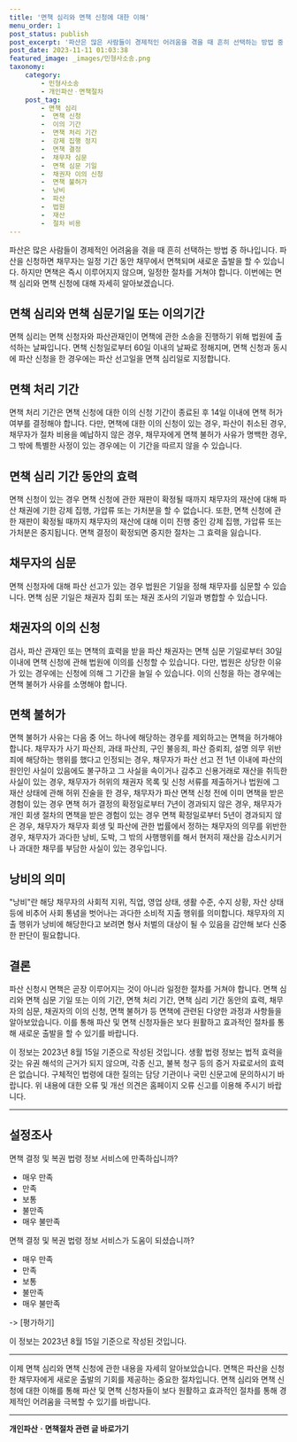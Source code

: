 ```yaml
---
title: '면책 심리와 면책 신청에 대한 이해'
menu_order: 1
post_status: publish
post_excerpt: '파산은 많은 사람들이 경제적인 어려움을 겪을 때 흔히 선택하는 방법 중 하나입니다. 파산을 신청하면 채무자는 일정 기간 동안 채무에서 면책되며 새로운 출발을 할 수 있습니다. 하지만 면책은 즉시 이루어지지 않으며, 일정한 절차를 거쳐야 합니다. 이번에는 면책 심리와 면책 신청에 대해 자세히 알아보겠습니다.'
post_date: 2023-11-11 01:03:38
featured_image: _images/민형사소송.png
taxonomy:
    category:
        - 민형사소송
        - 개인파산ㆍ면책절차
    post_tag:
        - 면책 심리
        -  면책 신청
        -  이의 기간
        -  면책 처리 기간
        -  강제 집행 정지
        -  면책 결정
        -  채무자 심문
        -  면책 심문 기일
        -  채권자 이의 신청
        -  면책 불허가
        -  낭비
        -  파산
        -  법원
        -  재산
        -  절차 비용
---
```



파산은 많은 사람들이 경제적인 어려움을 겪을 때 흔히 선택하는 방법 중 하나입니다. 파산을 신청하면 채무자는 일정 기간 동안 채무에서 면책되며 새로운 출발을 할 수 있습니다. 하지만 면책은 즉시 이루어지지 않으며, 일정한 절차를 거쳐야 합니다. 이번에는 면책 심리와 면책 신청에 대해 자세히 알아보겠습니다.

## 면책 심리와 면책 심문기일 또는 이의기간

면책 심리는 면책 신청자와 파산관재인이 면책에 관한 소송을 진행하기 위해 법원에 출석하는 날짜입니다. 면책 신청일로부터 60일 이내의 날짜로 정해지며, 면책 신청과 동시에 파산 신청을 한 경우에는 파산 선고일을 면책 심리일로 지정합니다.

## 면책 처리 기간

면책 처리 기간은 면책 신청에 대한 이의 신청 기간이 종료된 후 14일 이내에 면책 허가 여부를 결정해야 합니다. 다만, 면책에 대한 이의 신청이 있는 경우, 파산이 취소된 경우, 채무자가 절차 비용을 예납하지 않은 경우, 채무자에게 면책 불허가 사유가 명백한 경우, 그 밖에 특별한 사정이 있는 경우에는 이 기간을 따르지 않을 수 있습니다.

## 면책 심리 기간 동안의 효력

면책 신청이 있는 경우 면책 신청에 관한 재판이 확정될 때까지 채무자의 재산에 대해 파산 채권에 기한 강제 집행, 가압류 또는 가처분을 할 수 없습니다. 또한, 면책 신청에 관한 재판이 확정될 때까지 채무자의 재산에 대해 이미 진행 중인 강제 집행, 가압류 또는 가처분은 중지됩니다. 면책 결정이 확정되면 중지한 절차는 그 효력을 잃습니다.

## 채무자의 심문

면책 신청자에 대해 파산 선고가 있는 경우 법원은 기일을 정해 채무자를 심문할 수 있습니다. 면책 심문 기일은 채권자 집회 또는 채권 조사의 기일과 병합할 수 있습니다.

## 채권자의 이의 신청

검사, 파산 관재인 또는 면책의 효력을 받을 파산 채권자는 면책 심문 기일로부터 30일 이내에 면책 신청에 관해 법원에 이의를 신청할 수 있습니다. 다만, 법원은 상당한 이유가 있는 경우에는 신청에 의해 그 기간을 늘일 수 있습니다. 이의 신청을 하는 경우에는 면책 불허가 사유를 소명해야 합니다.

## 면책 불허가

면책 불허가 사유는 다음 중 어느 하나에 해당하는 경우를 제외하고는 면책을 허가해야 합니다. 채무자가 사기 파산죄, 과태 파산죄, 구인 불응죄, 파산 증뢰죄, 설명 의무 위반 죄에 해당하는 행위를 했다고 인정되는 경우, 채무자가 파산 선고 전 1년 이내에 파산의 원인인 사실이 있음에도 불구하고 그 사실을 속이거나 감추고 신용거래로 재산을 취득한 사실이 있는 경우, 채무자가 허위의 채권자 목록 및 신청 서류를 제출하거나 법원에 그 재산 상태에 관해 허위 진술을 한 경우, 채무자가 파산 면책 신청 전에 이미 면책을 받은 경험이 있는 경우 면책 허가 결정의 확정일로부터 7년이 경과되지 않은 경우, 채무자가 개인 회생 절차의 면책을 받은 경험이 있는 경우 면책 확정일로부터 5년이 경과되지 않은 경우, 채무자가 채무자 회생 및 파산에 관한 법률에서 정하는 채무자의 의무를 위반한 경우, 채무자가 과다한 낭비, 도박, 그 밖의 사행행위를 해서 현저히 재산을 감소시키거나 과대한 채무를 부담한 사실이 있는 경우입니다.

## 낭비의 의미

"낭비"란 해당 채무자의 사회적 지위, 직업, 영업 상태, 생활 수준, 수지 상황, 자산 상태 등에 비추어 사회 통념을 벗어나는 과다한 소비적 지출 행위를 의미합니다. 채무자의 지출 행위가 낭비에 해당한다고 보려면 형사 처벌의 대상이 될 수 있음을 감안해 보다 신중한 판단이 필요합니다. 

## 결론

파산 신청시 면책은 곧장 이루어지는 것이 아니라 일정한 절차를 거쳐야 합니다. 면책 심리와 면책 심문 기일 또는 이의 기간, 면책 처리 기간, 면책 심리 기간 동안의 효력, 채무자의 심문, 채권자의 이의 신청, 면책 불허가 등 면책에 관련된 다양한 과정과 사항들을 알아보았습니다. 이를 통해 파산 및 면책 신청자들은 보다 원활하고 효과적인 절차를 통해 새로운 출발을 할 수 있기를 바랍니다.

이 정보는 2023년 8월 15일 기준으로 작성된 것입니다. 생활 법령 정보는 법적 효력을 갖는 유권 해석의 근거가 되지 않으며, 각종 신고, 불복 청구 등의 증거 자료로서의 효력은 없습니다. 구체적인 법령에 대한 질의는 담당 기관이나 국민 신문고에 문의하시기 바랍니다. 위 내용에 대한 오류 및 개선 의견은 홈페이지 오류 신고를 이용해 주시기 바랍니다.

------

## 설정조사

면책 결정 및 복권 법령 정보 서비스에 만족하십니까?

- 매우 만족
- 만족
- 보통
- 불만족
- 매우 불만족

면책 결정 및 복권 법령 정보 서비스가 도움이 되셨습니까?

- 매우 만족
- 만족
- 보통
- 불만족
- 매우 불만족

-> [평가하기]

이 정보는 2023년 8월 15일 기준으로 작성된 것입니다.

------

이제 면책 심리와 면책 신청에 관한 내용을 자세히 알아보았습니다. 면책은 파산을 신청한 채무자에게 새로운 출발의 기회를 제공하는 중요한 절차입니다. 면책 심리와 면책 신청에 대한 이해를 통해 파산 및 면책 신청자들이 보다 원활하고 효과적인 절차를 통해 경제적인 어려움을 극복할 수 있기를 바랍니다.
<!-- wp:separator -->
<hr class="wp-block-separator has-alpha-channel-opacity"/>
<!-- /wp:separator -->

<!-- wp:group {"backgroundColor":"base","layout":{"type":"constrained"}} -->
<div class="wp-block-group has-base-background-color has-background"><!-- wp:paragraph {"align":"center","fontSize":"medium"} -->
<p class="has-text-align-center has-large-font-size"><strong>개인파산ㆍ면책절차 관련 글 바로가기</strong></p>
<!-- /wp:paragraph -->


<!-- wp:latest-posts
{"categories":[{"id":14814,"count":19,"description":"","link":"https://uknowlaw.com/category/%ea%b0%9c%ec%9d%b8%ed%8c%8c%ec%82%b0%e3%86%8d%eb%a9%b4%ec%b1%85%ec%a0%88%ec%b0%a8/","name":"개인파산ㆍ면책절차","slug":"개인파산ㆍ면책절차","taxonomy":"category","parent":0,"meta":[],"_links":{"self":[{"href":"https://uknowlaw.com/wp-json/wp/v2/categories/14814"}],"collection":[{"href":"https://uknowlaw.com/wp-json/wp/v2/categories"}],"about":[{"href":"https://uknowlaw.com/wp-json/wp/v2/taxonomies/category"}],"wp:post_type":[{"href":"https://uknowlaw.com/wp-json/wp/v2/posts?categories=14814"}],"curies":[{"name":"wp","href":"https://api.w.org/{rel}","templated":true}]}}],"postsToShow":100,"excerptLength":28,"postLayout":"grid","columns":2,"featuredImageAlign":"left","featuredImageSizeSlug":"large","fontSize":"small"} /--></div>
<!-- /wp:group -->